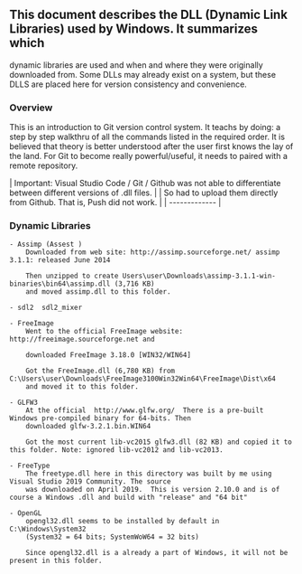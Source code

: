 

## This document describes the DLL (Dynamic Link Libraries) used by Windows. It summarizes which
dynamic libraries are used and when and where they were originally downloaded from. Some DLLs may
already exist on a system, but these DLLS are placed here for version consistency and convenience.  

### Overview
This is an introduction to Git version control system. It teachs by doing: a step by step walkthru of all the commands listed in the required order. It is believed that theory is better understood after the user first knows the lay of the land. For Git to become really powerful/useful, it needs to paired with a remote repository.  

| Important: Visual Studio Code / Git / Github was not able to differentiate between different versions of .dll files.  |
| So had to upload them directly from Github. That is, Push did not work. |
| ------------- |

### Dynamic Libraries
    - Assimp (Assest )
        Downloaded from web site: http://assimp.sourceforge.net/ assimp 3.1.1: released June 2014

        Then unzipped to create Users\user\Downloads\assimp-3.1.1-win-binaries\bin64\assimp.dll (3,716 KB)
        and moved assimp.dll to this folder.

    - sdl2  sdl2_mixer

    - FreeImage
        Went to the official FreeImage website: http://freeimage.sourceforge.net and

        downloaded FreeImage 3.18.0 [WIN32/WIN64]

        Got the FreeImage.dll (6,780 KB) from C:\Users\user\Downloads\FreeImage3100Win32Win64\FreeImage\Dist\x64
        and moved it to this folder.

    - GLFW3
        At the official  http://www.glfw.org/  There is a pre-built Windows pre-compiled binary for 64-bits. Then 
        downloaded glfw-3.2.1.bin.WIN64
        
        Got the most current lib-vc2015 glfw3.dll (82 KB) and copied it to this folder. Note: ignored lib-vc2012 and lib-vc2013.
    
    - FreeType
        The freetype.dll here in this directory was built by me using Visual Studio 2019 Community. The source
        was downloaded on April 2019.  This is version 2.10.0 and is of course a Windows .dll and build with "release" and "64 bit"
    
    - OpenGL
        opengl32.dll seems to be installed by default in C:\Windows\System32  
        (System32 = 64 bits; SystemWoW64 = 32 bits)

        Since opengl32.dll is a already a part of Windows, it will not be present in this folder. 
        
        
